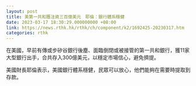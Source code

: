 ```yaml
---
layout: post
title: 美第一共和獲注資三百億美元　耶倫：銀行體系穩健
date: 2023-03-17 18:30:29.000000000 +08:00
link: https://news.rthk.hk/rthk/ch/component/k2/1692425-20230317.htm
categories: rthk
---
```


在美國，早前有傳或步矽谷銀行後塵、面臨倒閉或被接管的第一共和銀行，獲11家大型銀行出手，合共存入300億美元，以穩定市場信心，避免擠提。

美國財長耶倫表示，美國銀行體系穩健，民眾可以放心，他們能夠在需要時提取到存款。
